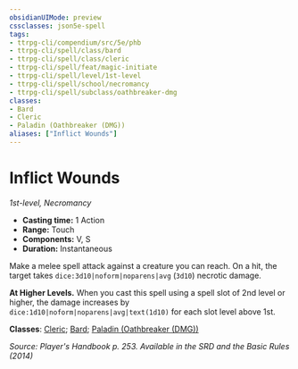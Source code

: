 ```yaml
---
obsidianUIMode: preview
cssclasses: json5e-spell
tags:
- ttrpg-cli/compendium/src/5e/phb
- ttrpg-cli/spell/class/bard
- ttrpg-cli/spell/class/cleric
- ttrpg-cli/spell/feat/magic-initiate
- ttrpg-cli/spell/level/1st-level
- ttrpg-cli/spell/school/necromancy
- ttrpg-cli/spell/subclass/oathbreaker-dmg
classes:
- Bard
- Cleric
- Paladin (Oathbreaker (DMG))
aliases: ["Inflict Wounds"]
---
```

# Inflict Wounds
*1st-level, Necromancy*  


- **Casting time:** 1 Action
- **Range:** Touch
- **Components:** V, S
- **Duration:** Instantaneous

Make a melee spell attack against a creature you can reach. On a hit, the target takes `dice:3d10|noform|noparens|avg` (`3d10`) necrotic damage.

**At Higher Levels.** When you cast this spell using a spell slot of 2nd level or higher, the damage increases by `dice:1d10|noform|noparens|avg|text(1d10)` for each slot level above 1st.

**Classes**: [Cleric](3-Mechanics/CLI/lists/list-spells-classes-cleric.md); [Bard](3-Mechanics/CLI/lists/list-spells-classes-bard.md); [Paladin (Oathbreaker (DMG))](3-Mechanics/CLI/lists/list-spells-classes-paladin-oathbreaker-dmg.md "subclass=DMG")

*Source: Player's Handbook p. 253. Available in the <span title='Systems Reference Document (5.1)'>SRD</span> and the Basic Rules (2014)*